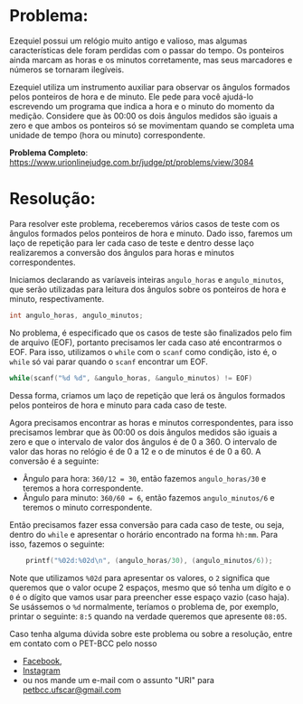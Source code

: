 # Problema:
Ezequiel possui um relógio muito antigo e valioso, mas algumas características dele foram perdidas com o passar do tempo. Os ponteiros ainda marcam as horas e os minutos corretamente, mas seus marcadores e números se tornaram ilegíveis.

Ezequiel utiliza um instrumento auxiliar para observar os ângulos formados pelos ponteiros de hora e de minuto. Ele pede para você ajudá-lo escrevendo um programa que indica a hora e o minuto do momento da medição. Considere que às 00:00 os dois ângulos medidos são iguais a zero e que ambos os ponteiros só se movimentam quando se completa uma unidade de tempo (hora ou minuto) correspondente.

**Problema Completo**: https://www.urionlinejudge.com.br/judge/pt/problems/view/3084

# Resolução:

Para resolver este problema, receberemos vários casos de teste com os ângulos formados pelos ponteiros de hora e minuto. Dado isso, faremos um laço de repetição para ler cada caso de teste e dentro desse laço realizaremos a conversão dos ângulos para horas e minutos correspondentes.

Iniciamos declarando as varíaveis inteiras `angulo_horas` e `angulo_minutos`, que serão utilizadas para leitura dos ângulos sobre os ponteiros de hora e minuto, respectivamente.  

```c
int angulo_horas, angulo_minutos;
```
No problema, é especificado que os casos de teste são finalizados pelo fim de arquivo (EOF), portanto precisamos ler cada caso até encontrarmos o EOF. Para isso, utilizamos o `while` com o `scanf` como condição, isto é, o `while` só vai parar quando o `scanf` encontrar um EOF.

```c
while(scanf("%d %d", &angulo_horas, &angulo_minutos) != EOF)
``` 

Dessa forma, criamos um laço de repetição que lerá os ângulos formados pelos ponteiros de hora e minuto para cada caso de teste.  

Agora precisamos encontrar as horas e minutos correspondentes, para isso precisamos lembrar que às 00:00 os dois ângulos medidos são iguais a zero e que o intervalo de valor dos ângulos é de 0 a 360. O intervalo de valor das horas no relógio é de 0 a 12 e o de minutos é de 0 a 60. A conversão é a seguinte: 

- Ângulo para hora: `360/12 = 30`, então fazemos `angulo_horas/30` e teremos a hora correspondente. 
- Ângulo para minuto: `360/60 = 6`, então fazemos `angulo_minutos/6` e teremos o minuto correspondente.

Então precisamos fazer essa conversão para cada caso de teste, ou seja, dentro do `while` e apresentar o horário encontrado na forma `hh:mm`. Para isso, fazemos o seguinte:
```c
    printf("%02d:%02d\n", (angulo_horas/30), (angulo_minutos/6));
``` 

Note que utilizamos `%02d` para apresentar os valores, o `2` significa que queremos que o valor ocupe 2 espaços, mesmo que só tenha um dígito e o `0` é o dígito que vamos usar para preencher esse espaço vazio (caso haja). Se usássemos o `%d` normalmente, teríamos o problema de, por exemplo, printar o seguinte: `8:5` quando na verdade queremos que apresente `08:05`. 

Caso tenha alguma dúvida sobre este problema ou sobre a resolução, entre em contato com o PET-BCC pelo nosso
* [Facebook](https://www.facebook.com/petbcc/),
* [Instagram](https://www.instagram.com/petbcc.ufscar/)
* ou nos mande um e-mail com o assunto "URI" para  petbcc.ufscar@gmail.com